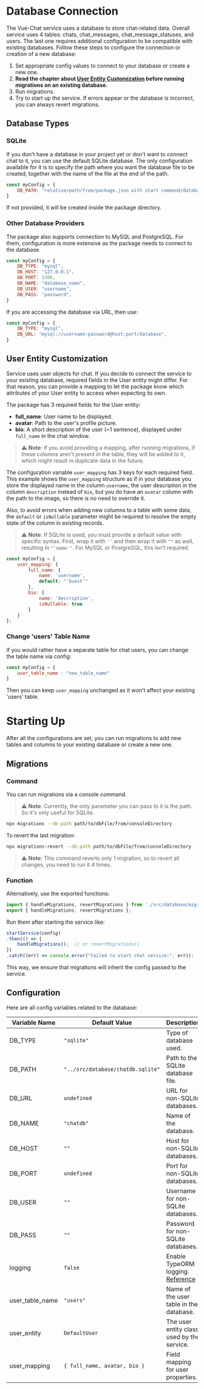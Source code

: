 # Database Connection

The Vue-Chat service uses a database to store chat-related data. Overall service uses 4 tables: chats, chat_messages, chat_message_statuses, and users. The last one requires additional configuration to be compatible with existing databases. Follow these steps to configure the connection or creation of a new database:

1. Set appropriate config values to connect to your database or create a new one.
2. **Read the chapter about [User Entity Customization](#user-entity-customization) before running migrations on an existing database.**
3. Run migrations.
4. Try to start up the service. If errors appear or the database is incorrect, you can always revert migrations.

## Database Types

### SQLite

If you don't have a database in your project yet or don't want to connect chat to it, you can use the default SQLite database.
The only configuration available for it is to specify the path where you want the database file to be created, together with the name of the file at the end of the path.

```javascript
const myConfig = {
    DB_PATH: "relative/path/from/package.json with start command/databaseName.sqlite",
}
```
If not provided, it will be created inside the package directory.

### Other Database Providers

The package also supports connection to MySQL and PostgreSQL.
For them, configuration is more extensive as the package needs to connect to the database.

```javascript
const myConfig = {
    DB_TYPE: "mysql",
    DB_HOST: "127.0.0.1",
    DB_PORT: 3306,
    DB_NAME: "database_name",
    DB_USER: "username",
    DB_PASS: "password",
}
```

If you are accessing the database via URL, then use:

```javascript
const myConfig = {
    DB_TYPE: "mysql",
    DB_URL: "mysql://username:password@host:port/database",
}
```

## User Entity Customization

Service uses user objects for chat. If you decide to connect the service to your existing database, required fields in the User entity might differ. For that reason, you can provide a mapping to let the package know which attributes of your User entity to access when expecting its own.

The package has 3 required fields for the User entity:
- **full_name**: User name to be displayed.
- **avatar**: Path to the user's profile picture.
- **bio**: A short description of the user (~1 sentence), displayed under `full_name` in the chat window.

> ⚠️ **Note**: If you avoid providing a mapping, after running migrations, if these columns aren't present in the table, they will be added to it, which might result in duplicate data in the future.

The configuration variable `user_mapping` has 3 keys for each required field. This example shows the `user_mapping` structure as if in your database you store the displayed name in the column `username`, the user description in the column `description` instead of `bio`, but you do have an `avatar` column with the path to the image, so there is no need to override it.

Also, to avoid errors when adding new columns to a table with some data, the `default` or `isNullable` parameter might be required to resolve the empty state of the column in existing records.

> ⚠️ **Note**: If SQLite is used, you must provide a default value with specific syntax. First, wrap it with `''` and then wrap it with `""` as well, resulting in `"'name'"`. For MySQL or PostgreSQL, this isn't required.

```javascript
const myConfig = {
    user_mapping: {
        full_name: { 
            name: 'username', 
            default: "'Guest'" 
        },
        bio: { 
            name: 'description', 
            isNullable: true 
        }
    }
};
```

### Change 'users' Table Name

If you would rather have a separate table for chat users, you can change the table name via config:

```javascript
const myConfig = {
    user_table_name : "new_table_name"
}
```

Then you can keep `user_mapping` unchanged as it won't affect your existing 'users' table.

# Starting Up

After all the configurations are set, you can run migrations to add new tables and columns to your existing database or create a new one.

## Migrations

### Command

You can run migrations via a console command.

> ⚠️ **Note**: Currently, the only parameter you can pass to it is the path. So it's only useful for SQLite.

```bash
npx migrations --db-path path/to/dbFile/from/consoleDirectory
```

To revert the last migration:

```bash
npx migrations:revert --db-path path/to/dbFile/from/consoleDirectory
```
> ⚠️ **Note**: This command reverts only 1 migration, so to revert all changes, you need to run it 4 times.

### Function

Alternatively, use the exported functions:

```javascript
import { handleMigrations, revertMigrations } from './src/database/migrationUtils';
export { handleMigrations, revertMigrations };
```

Run them after starting the service like:

```javascript
startService(config)
.then(() => {
    handleMigrations();  // or revertMigrations()
})
.catch((err) => console.error("Failed to start chat service:", err));
```

This way, we ensure that migrations will inherit the config passed to the service.

## Configuration

Here are all config variables related to the database:

| Variable Name        | Default Value                  | Description                                      |
|----------------------|--------------------------------|--------------------------------------------------|
| DB_TYPE              | `"sqlite"`                   | Type of database used.                          |
| DB_PATH              | `"../src/database/chatdb.sqlite"` | Path to the SQLite database file.               |
| DB_URL               | `undefined`                   | URL for non-SQLite databases.                   |
| DB_NAME              | `"chatdb"`                   | Name of the database.                           |
| DB_HOST              | `""`                         | Host for non-SQLite databases.                  |
| DB_PORT              | `undefined`                   | Port for non-SQLite databases.                  |
| DB_USER              | `""`                         | Username for non-SQLite databases.              |
| DB_PASS              | `""`                         | Password for non-SQLite databases.              |
| logging              | `false`                       | Enable TypeORM logging. [Reference](https://orkhan.gitbook.io/typeorm/docs/logging) |
| user_table_name      | `"users"`                    | Name of the user table in the database.         |
| user_entity          | `DefaultUser`                 | The user entity class used by the service.      |
| user_mapping         | `{ full_name, avatar, bio }`  | Field mapping for user properties.              |
